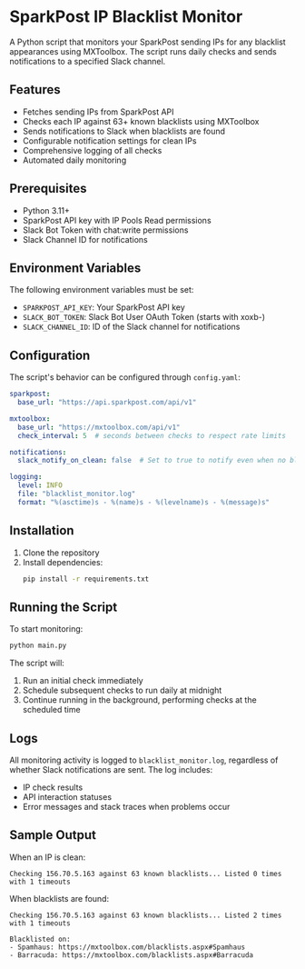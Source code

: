 # SparkPost IP Blacklist Monitor

A Python script that monitors your SparkPost sending IPs for any blacklist appearances using MXToolbox. The script runs daily checks and sends notifications to a specified Slack channel.

## Features

- Fetches sending IPs from SparkPost API
- Checks each IP against 63+ known blacklists using MXToolbox
- Sends notifications to Slack when blacklists are found
- Configurable notification settings for clean IPs
- Comprehensive logging of all checks
- Automated daily monitoring

## Prerequisites

- Python 3.11+
- SparkPost API key with IP Pools Read permissions
- Slack Bot Token with chat:write permissions
- Slack Channel ID for notifications

## Environment Variables

The following environment variables must be set:

- `SPARKPOST_API_KEY`: Your SparkPost API key
- `SLACK_BOT_TOKEN`: Slack Bot User OAuth Token (starts with xoxb-)
- `SLACK_CHANNEL_ID`: ID of the Slack channel for notifications

## Configuration

The script's behavior can be configured through `config.yaml`:

```yaml
sparkpost:
  base_url: "https://api.sparkpost.com/api/v1"

mxtoolbox:
  base_url: "https://mxtoolbox.com/api/v1"
  check_interval: 5  # seconds between checks to respect rate limits

notifications:
  slack_notify_on_clean: false  # Set to true to notify even when no blacklists are found

logging:
  level: INFO
  file: "blacklist_monitor.log"
  format: "%(asctime)s - %(name)s - %(levelname)s - %(message)s"
```

## Installation

1. Clone the repository
2. Install dependencies:
   ```bash
   pip install -r requirements.txt
   ```

## Running the Script

To start monitoring:

```bash
python main.py
```

The script will:
1. Run an initial check immediately
2. Schedule subsequent checks to run daily at midnight
3. Continue running in the background, performing checks at the scheduled time

## Logs

All monitoring activity is logged to `blacklist_monitor.log`, regardless of whether Slack notifications are sent. The log includes:
- IP check results
- API interaction statuses
- Error messages and stack traces when problems occur

## Sample Output

When an IP is clean:
```
Checking 156.70.5.163 against 63 known blacklists... Listed 0 times with 1 timeouts
```

When blacklists are found:
```
Checking 156.70.5.163 against 63 known blacklists... Listed 2 times with 1 timeouts

Blacklisted on:
- Spamhaus: https://mxtoolbox.com/blacklists.aspx#Spamhaus
- Barracuda: https://mxtoolbox.com/blacklists.aspx#Barracuda
```
